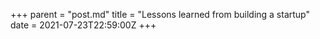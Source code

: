+++
parent = "post.md"
title = "Lessons learned from building a startup"
date = 2021-07-23T22:59:00Z
+++
